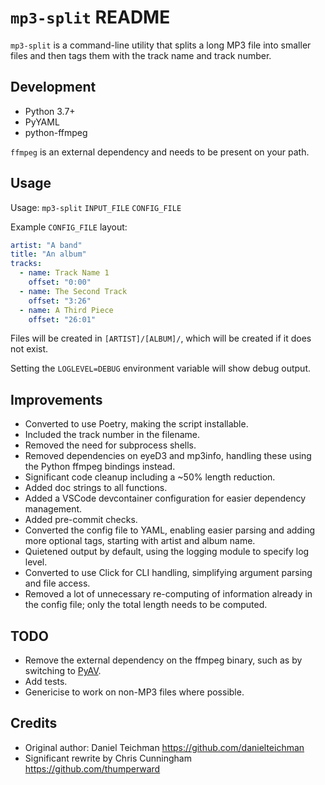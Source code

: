 # `mp3-split` README

`mp3-split` is a command-line utility that splits a long MP3 file into smaller
files and then tags them with the track name and track number.

## Development

-   Python 3.7+
-   PyYAML
-   python-ffmpeg

`ffmpeg` is an external dependency and needs to be present on your path.

## Usage

Usage: `mp3-split` `INPUT_FILE` `CONFIG_FILE`

Example `CONFIG_FILE` layout:

```yaml
artist: "A band"
title: "An album"
tracks:
  - name: Track Name 1
    offset: "0:00"
  - name: The Second Track
    offset: "3:26"
  - name: A Third Piece
    offset: "26:01"
```

Files will be created in `[ARTIST]/[ALBUM]/`, which will be created if it does
not exist.

Setting the `LOGLEVEL=DEBUG` environment variable will show debug output.

## Improvements

-   Converted to use Poetry, making the script installable.
-   Included the track number in the filename.
-   Removed the need for subprocess shells.
-   Removed dependencies on eyeD3 and mp3info, handling these using the Python
    ffmpeg bindings instead.
-   Significant code cleanup including a ~50% length reduction.
-   Added doc strings to all functions.
-   Added a VSCode devcontainer configuration for easier dependency management.
-   Added pre-commit checks.
-   Converted the config file to YAML, enabling easier parsing and adding more
    optional tags, starting with artist and album name.
-   Quietened output by default, using the logging module to specify log level.
-   Converted to use Click for CLI handling, simplifying argument parsing and
    file access.
-   Removed a lot of unnecessary re-computing of information already in the
    config file; only the total length needs to be computed.

## TODO

-   Remove the external dependency on the ffmpeg binary, such as by switching
    to [PyAV](https://github.com/PyAV-Org/PyAV).
-   Add tests.
-   Genericise to work on non-MP3 files where possible.

## Credits

-   Original author: Daniel Teichman <https://github.com/danielteichman>
-   Significant rewrite by Chris Cunningham <https://github.com/thumperward>

